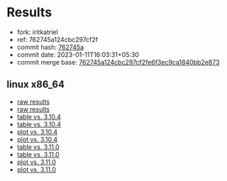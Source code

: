 # Results

- fork: iritkatriel
- ref: 762745a124cbc297cf2f
- commit hash: [762745a](https://github.com/iritkatriel/cpython/commit/762745a)
- commit date: 2023-01-11T16:03:31+05:30
- commit merge base: [762745a124cbc297cf2fe6f3ec9ca1840bb2e873](https://github.com/iritkatriel/cpython/commit/762745a124cbc297cf2fe6f3ec9ca1840bb2e873)

## linux x86_64

- [raw results](bm-20230111-linux-x86_64-iritkatriel-762745a124cbc297cf2f-3.12.0a4%2B-762745a.json)
- [raw results](bm-20230111-linux-x86_64-python-762745a124cbc297cf2f-3.12.0a4%2B-762745a.json)
- [table vs. 3.10.4](bm-20230111-linux-x86_64-iritkatriel-762745a124cbc297cf2f-3.12.0a4%2B-762745a-vs-3.10.4.md)
- [table vs. 3.10.4](bm-20230111-linux-x86_64-python-762745a124cbc297cf2f-3.12.0a4%2B-762745a-vs-3.10.4.md)
- [plot vs. 3.10.4](bm-20230111-linux-x86_64-iritkatriel-762745a124cbc297cf2f-3.12.0a4%2B-762745a-vs-3.10.4.png)
- [plot vs. 3.10.4](bm-20230111-linux-x86_64-python-762745a124cbc297cf2f-3.12.0a4%2B-762745a-vs-3.10.4.png)
- [table vs. 3.11.0](bm-20230111-linux-x86_64-iritkatriel-762745a124cbc297cf2f-3.12.0a4%2B-762745a-vs-3.11.0.md)
- [table vs. 3.11.0](bm-20230111-linux-x86_64-python-762745a124cbc297cf2f-3.12.0a4%2B-762745a-vs-3.11.0.md)
- [plot vs. 3.11.0](bm-20230111-linux-x86_64-iritkatriel-762745a124cbc297cf2f-3.12.0a4%2B-762745a-vs-3.11.0.png)
- [plot vs. 3.11.0](bm-20230111-linux-x86_64-python-762745a124cbc297cf2f-3.12.0a4%2B-762745a-vs-3.11.0.png)

